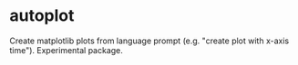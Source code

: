 # autoplot
Create matplotlib plots from language prompt (e.g. "create plot with x-axis time"). Experimental package.

